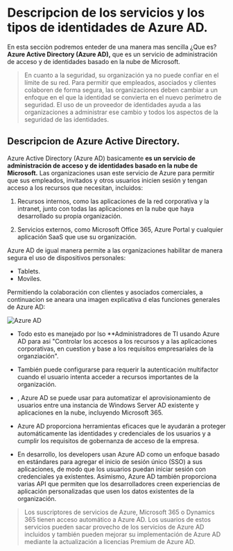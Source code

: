 # Descripcion de los servicios y los tipos de identidades de Azure AD.

En esta secciòn podremos enteder de una manera mas sencilla ¿Que es? **Azure Active Directory (Azure AD),** que es un servicio de administración de acceso y de identidades basado en la nube de Microsoft. 

> En cuanto a la seguridad, su organización ya no puede confiar en el límite de su red. Para permitir que empleados, asociados y clientes colaboren de forma segura, las organizaciones deben cambiar a un enfoque en el que la identidad se convierta en el nuevo perímetro de seguridad. El uso de un proveedor de identidades ayuda a las organizaciones a administrar ese cambio y todos los aspectos de la seguridad de las identidades.

## Descripcion de Azure Active Directory.

Azure Active Directory (Azure AD) basicamente **es un servicio de administración de acceso y de identidades basado en la nube de Microsoft.** Las organizaciones usan este servicio de Azure para permitir que sus empleados, invitados y otros usuarios inicien sesión y tengan acceso a los recursos que necesitan, incluidos:

1. Recursos internos, como las aplicaciones de la red corporativa y la intranet, junto con todas las aplicaciones en la nube que haya desarrollado su propia organización.

2. Servicios externos, como Microsoft Office 365, Azure Portal y cualquier aplicación SaaS que use su organización.

Azure AD de igual manera permite a las organizaciones habilitar de manera segura el uso de dispositivos personales:

- Tablets.
- Moviles.

Permitiendo la colaboración con clientes y asociados comerciales, a continuacion se aneara una imagen explicativa d elas funciones generales de Azure AD:

![Azure AD](https://docs.microsoft.com/es-es/learn/wwl-sci/explore-basic-services-identity-types/media/azure-active-directory-diagram-expanded.png)

- Todo esto es manejado por lso **Administradores de TI usando Azure AD para asi "Controlar los accesos a los recursos y a las aplicaciones corporativas, en cuestion y base a los requisitos empresariales de la organziación".

-  También puede configurarse para requerir la autenticación multifactor cuando el usuario intenta acceder a recursos importantes de la organización. 

- , Azure AD se puede usar para automatizar el aprovisionamiento de usuarios entre una instancia de Windows Server AD existente y aplicaciones en la nube, incluyendo Microsoft 365.

- Azure AD proporciona herramientas eficaces que le ayudarán a proteger automáticamente las identidades y credenciales de los usuarios y a cumplir los requisitos de gobernanza de acceso de la empresa.

- En desarrollo, los developers usan Azure AD como un enfoque basado en estándares para agregar el inicio de sesión único (SSO) a sus aplicaciones, de modo que los usuarios puedan iniciar sesión con credenciales ya existentes. Asimismo, Azure AD también proporciona varias API que permiten que los desarrolladores creen experiencias de aplicación personalizadas que usen los datos existentes de la organización.

> Los suscriptores de servicios de Azure, Microsoft 365 o Dynamics 365 tienen acceso automático a Azure AD. Los usuarios de estos servicios pueden sacar provecho de los servicios de Azure AD incluidos y también pueden mejorar su implementación de Azure AD mediante la actualización a licencias Premium de Azure AD.